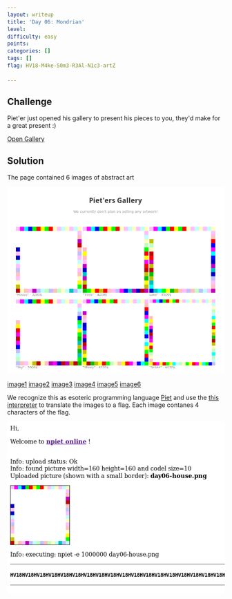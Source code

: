 ```yaml
---
layout: writeup
title: 'Day 06: Mondrian'
level:
difficulty: easy
points:
categories: []
tags: []
flag: HV18-M4ke-S0m3-R3Al-N1c3-artZ

---
```

## Challenge

Piet'er just opened his gallery to present his pieces to you, they'd
make for a great present :)

[Open Gallery][1]

## Solution

The page contained 6 images of abstract art

![](writeupfiles/day06-gallery.png)

[image1](writeupfiles/day06-house.png)
[image2](writeupfiles/day06-2-trees.png)
[image3](writeupfiles/day06-3-lake.png)
[image4](writeupfiles/day06-4-sky.png)
[image5](writeupfiles/day06-5-sheep.png)
[image6](writeupfiles/day06-6-snake.png)

We recognize this as esoteric programming language [Piet][2] and use the
[this interpreter][3] to translate the images to a flag. Each image
contanes 4 characters of the flag.

![](writeupfiles/day06-results.png)



[1]: https://hackvent.hacking-lab.com/Mondrian-Gallery/
[2]: http://www.dangermouse.net/esoteric/piet.html
[3]: https://www.bertnase.de/npiet/npiet-execute.php
